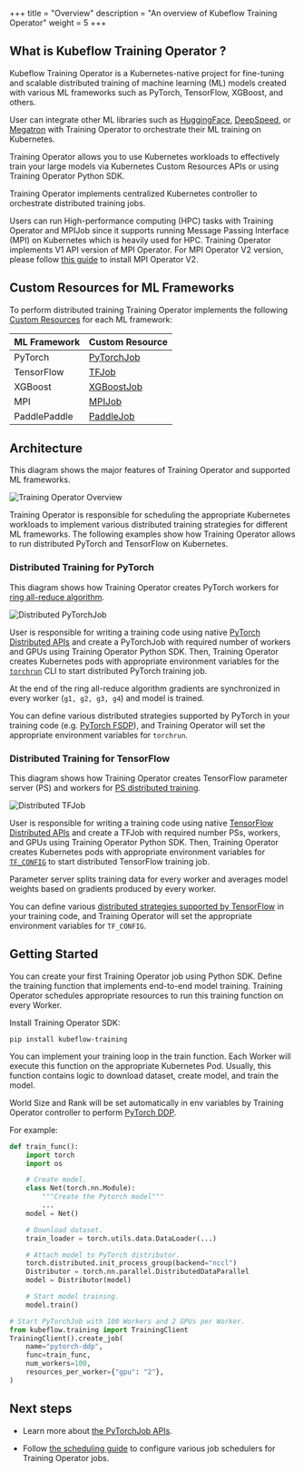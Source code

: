 +++
title = "Overview"
description = "An overview of Kubeflow Training Operator"
weight = 5
+++

## What is Kubeflow Training Operator ?

Kubeflow Training Operator is a Kubernetes-native project for fine-tuning and scalable
distributed training of machine learning (ML) models created with various ML frameworks such as
PyTorch, TensorFlow, XGBoost, and others.

User can integrate other ML libraries such as [HuggingFace](https://huggingface.co),
[DeepSpeed](https://github.com/microsoft/DeepSpeed), or [Megatron](https://github.com/NVIDIA/Megatron-LM)
with Training Operator to orchestrate their ML training on Kubernetes.

Training Operator allows you to use Kubernetes workloads to effectively train your large models
via Kubernetes Custom Resources APIs or using Training Operator Python SDK.

Training Operator implements centralized Kubernetes controller to orchestrate distributed training jobs.

Users can run High-performance computing (HPC) tasks with Training Operator and MPIJob since it
supports running Message Passing Interface (MPI) on Kubernetes which is heavily used for HPC.
Training Operator implements V1 API version of MPI Operator. For MPI Operator V2 version,
please follow [this guide](/docs/components/training/mpi/) to install MPI Operator V2.

## Custom Resources for ML Frameworks

To perform distributed training Training Operator implements the following
[Custom Resources](https://kubernetes.io/docs/concepts/extend-kubernetes/api-extension/custom-resources/)
for each ML framework:

| ML Framework | Custom Resource                                      |
| ------------ | ---------------------------------------------------- |
| PyTorch      | [PyTorchJob](/docs/components/training/pytorch/)     |
| TensorFlow   | [TFJob](/docs/components/training/tftraining/)       |
| XGBoost      | [XGBoostJob](/docs/components/training/xgboost/)     |
| MPI          | [MPIJob](/docs/components/training/mpi/)             |
| PaddlePaddle | [PaddleJob](/docs/components/training/paddlepaddle/) |

## Architecture

This diagram shows the major features of Training Operator and supported ML frameworks.

<img src="/docs/components/training/images/training-operator-overview.drawio.png"
  alt="Training Operator Overview"
  class="mt-3 mb-3">

Training Operator is responsible for scheduling the appropriate Kubernetes workloads to implement
various distributed training strategies for different ML frameworks. The following examples show
how Training Operator allows to run distributed PyTorch and TensorFlow on Kubernetes.

### Distributed Training for PyTorch

This diagram shows how Training Operator creates PyTorch workers for
[ring all-reduce algorithm](https://tech.preferred.jp/en/blog/technologies-behind-distributed-deep-learning-allreduce/).

<img src="/docs/components/training/images/distributed-pytorchjob.drawio.svg"
  alt="Distributed PyTorchJob"
  class="mt-3 mb-3">

User is responsible for writing a training code using native
[PyTorch Distributed APIs](https://pytorch.org/tutorials/beginner/dist_overview.html)
and create a PyTorchJob with required number of workers and GPUs using Training Operator Python SDK.
Then, Training Operator creates Kubernetes pods with appropriate environment variables for the
[`torchrun`](https://pytorch.org/docs/stable/elastic/run.html) CLI to start distributed
PyTorch training job.

At the end of the ring all-reduce algorithm gradients are synchronized
in every worker (`g1, g2, g3, g4`) and model is trained.

You can define various distributed strategies supported by PyTorch in your training code
(e.g. [PyTorch FSDP](https://pytorch.org/docs/stable/fsdp.html)), and Training Operator will set
the appropriate environment variables for `torchrun`.

### Distributed Training for TensorFlow

This diagram shows how Training Operator creates TensorFlow parameter server (PS) and workers for
[PS distributed training](https://www.tensorflow.org/tutorials/distribute/parameter_server_training).

<img src="/docs/components/training/images/distributed-tfjob.drawio.svg"
  alt="Distributed TFJob"
  class="mt-3 mb-3">

User is responsible for writing a training code using native
[TensorFlow Distributed APIs](https://www.tensorflow.org/guide/distributed_training) and create a
TFJob with required number PSs, workers, and GPUs using Training Operator Python SDK.
Then, Training Operator creates Kubernetes pods with appropriate environment variables for
[`TF_CONFIG`](https://www.tensorflow.org/guide/distributed_training#setting_up_the_tf_config_environment_variable)
to start distributed TensorFlow training job.

Parameter server splits training data for every worker and averages model weights based on gradients
produced by every worker.

You can define various [distributed strategies supported by TensorFlow](https://www.tensorflow.org/guide/distributed_training#types_of_strategies)
in your training code, and Training Operator will set the appropriate environment
variables for `TF_CONFIG`.

## Getting Started

You can create your first Training Operator job using Python SDK. Define the training function
that implements end-to-end model training. Training Operator schedules appropriate resources
to run this training function on every Worker.

Install Training Operator SDK:

```
pip install kubeflow-training
```

You can implement your training loop in the train function. Each Worker will execute this function
on the appropriate Kubernetes Pod. Usually, this function contains logic to download dataset,
create model, and train the model.

World Size and Rank will be set automatically in env variables by Training Operator controller
to perform [PyTorch DDP](https://pytorch.org/tutorials/intermediate/ddp_tutorial.html).

For example:

```python
def train_func():
    import torch
    import os

    # Create model.
    class Net(torch.nn.Module):
        """Create the Pytorch model"""
        ...
    model = Net()

    # Download dataset.
    train_loader = torch.utils.data.DataLoader(...)

    # Attach model to PyTorch distributor.
    torch.distributed.init_process_group(backend="nccl")
    Distributor = torch.nn.parallel.DistributedDataParallel
    model = Distributor(model)

    # Start model training.
    model.train()

# Start PyTorchJob with 100 Workers and 2 GPUs per Worker.
from kubeflow.training import TrainingClient
TrainingClient().create_job(
    name="pytorch-ddp",
    func=train_func,
    num_workers=100,
    resources_per_worker={"gpu": "2"},
)
```

## Next steps

- Learn more about [the PyTorchJob APIs](/docs/components/training/pytorch/).

- Follow [the scheduling guide](/docs/components/training/job-scheduling/) to configure various
  job schedulers for Training Operator jobs.
